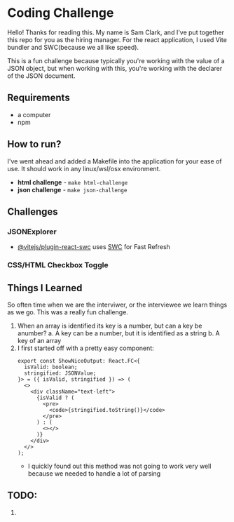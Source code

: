 # Coding Challenge

Hello! Thanks for reading this. My name is Sam Clark, and I've put together this repo for you as the hiring manager. For the react application, I used Vite bundler and SWC(because we all like speed).

This is a fun challenge because typically you're working with the value of a JSON object, but when working with this, you're working with the declarer of the JSON document.

## Requirements

- a computer
- npm

## How to run?

I've went ahead and added a Makefile into the application for your ease of use. It should work in any linux/wsl/osx environment.

- **html challenge** - `make html-challenge`
- **json challenge** - `make json-challenge`

## Challenges

### JSONExplorer

- [@vitejs/plugin-react-swc](https://github.com/vitejs/vite-plugin-react-swc) uses [SWC](https://swc.rs/) for Fast Refresh

### CSS/HTML Checkbox Toggle

## Things I Learned

So often time when we are the interviwer, or the interviewee we learn things as we go. This was a really fun challenge.

1. When an array is identified its key is a number, but can a key be anumber?
   a. A key can be a number, but it is identified as a string
   b. A key of an array
2. I first started off with a pretty easy component:
   ```tsx
   export const ShowNiceOutput: React.FC<{
     isValid: boolean;
     stringified: JSONValue;
   }> = ({ isValid, stringified }) => (
     <>
       <div className="text-left">
         {isValid ? (
           <pre>
             <code>{stringified.toString()}</code>
           </pre>
         ) : (
           <></>
         )}
       </div>
     </>
   );
   ```
   - I quickly found out this method was not going to work very well because we needed to handle a lot of parsing

## TODO:

1.
